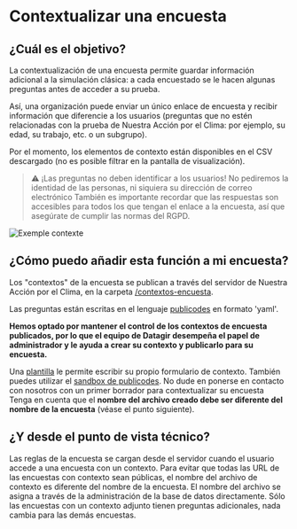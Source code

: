 # Contextualizar una encuesta

## ¿Cuál es el objetivo?

La contextualización de una encuesta permite guardar información
adicional a la simulación clásica: a cada encuestado se le hacen algunas
preguntas antes de acceder a su prueba.

Así, una organización puede enviar un único enlace de encuesta y recibir
información que diferencie a los usuarios (preguntas que no estén
relacionadas con la prueba de Nuestra Acción por el Clima: por ejemplo,
su edad, su trabajo, etc. o un subgrupo).

Por el momento, los elementos de contexto están disponibles en el CSV
descargado (no es posible filtrar en la pantalla de visualización).

> ⚠️ ¡Las preguntas no deben identificar a los usuarios! No pediremos la
> identidad de las personas, ni siquiera su dirección de correo
> electrónico También es importante recordar que las respuestas son
> accesibles para todos los que tengan el enlace a la encuesta, así que
> asegúrate de cumplir las normas del RGPD.

![Exemple contexte](/images/exemple-contexte.png)

## ¿Cómo puedo añadir esta función a mi encuesta?

Los "contextos" de la encuesta se publican a través del servidor de
Nuestra Acción por el Clima, en la carpeta
[/contextos-encuesta](https://github.com/datagir/nosgestesclimat-server/tree/master/contextes-sondage).

Las preguntas están escritas en el lenguaje
[publicodes](https://publi.codes/) en formato 'yaml'.

**Hemos optado por mantener el control de los contextos de encuesta
publicados, por lo que el equipo de Datagir desempeña el papel de
administrador y le ayuda a crear su contexto y publicarlo para su
encuesta.**

Una
[plantilla](https://github.com/datagir/nosgestesclimat-server/tree/master/contextes-sondage/template%20de%20contexte.yaml)
le permite escribir su propio formulario de contexto. También puedes
utilizar el [sandbox de publicodes](https://vu.fr/szYP). No dude en
ponerse en contacto con nosotros con un primer borrador para
contextualizar su encuesta Tenga en cuenta que el **nombre del archivo
creado debe ser diferente del nombre de la encuesta** (véase el punto
siguiente).

## ¿Y desde el punto de vista técnico?

Las reglas de la encuesta se cargan desde el servidor cuando el usuario
accede a una encuesta con un contexto. Para evitar que todas las URL de
las encuestas con contexto sean públicas, el nombre del archivo de
contexto es diferente del nombre de la encuesta. El nombre del archivo
se asigna a través de la administración de la base de datos
directamente. Sólo las encuestas con un contexto adjunto tienen
preguntas adicionales, nada cambia para las demás encuestas.
